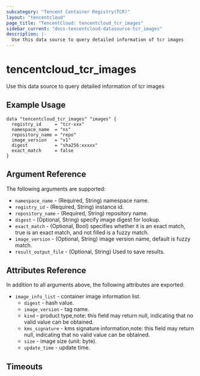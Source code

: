 ```yaml
---
subcategory: "Tencent Container Registry(TCR)"
layout: "tencentcloud"
page_title: "TencentCloud: tencentcloud_tcr_images"
sidebar_current: "docs-tencentcloud-datasource-tcr_images"
description: |-
  Use this data source to query detailed information of tcr images
---
```


# tencentcloud_tcr_images

Use this data source to query detailed information of tcr images

## Example Usage

```hcl
data "tencentcloud_tcr_images" "images" {
  registry_id     = "tcr-xxx"
  namespace_name  = "ns"
  repository_name = "repo"
  image_version   = "v1"
  digest          = "sha256:xxxxx"
  exact_match     = false
}
```

## Argument Reference

The following arguments are supported:

* `namespace_name` - (Required, String) namespace name.
* `registry_id` - (Required, String) instance id.
* `repository_name` - (Required, String) repository name.
* `digest` - (Optional, String) specify image digest for lookup.
* `exact_match` - (Optional, Bool) specifies whether it is an exact match, true is an exact match, and not filled is a fuzzy match.
* `image_version` - (Optional, String) image version name, default is fuzzy match.
* `result_output_file` - (Optional, String) Used to save results.

## Attributes Reference

In addition to all arguments above, the following attributes are exported:

* `image_info_list` - container image information list.
  * `digest` - hash value.
  * `image_version` - tag name.
  * `kind` - product type,note: this field may return null, indicating that no valid value can be obtained.
  * `kms_signature` - kms signature information,note: this field may return null, indicating that no valid value can be obtained.
  * `size` - image size (unit: byte).
  * `update_time` - update time.


## Timeouts

<no value>


